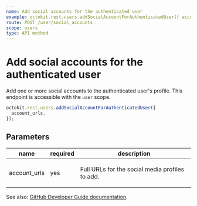 ```yaml
---
name: Add social accounts for the authenticated user
example: octokit.rest.users.addSocialAccountForAuthenticatedUser({ account_urls })
route: POST /user/social_accounts
scope: users
type: API method
---
```


# Add social accounts for the authenticated user

Add one or more social accounts to the authenticated user's profile. This endpoint is accessible with the `user` scope.

```js
octokit.rest.users.addSocialAccountForAuthenticatedUser({
  account_urls,
});
```

## Parameters

<table>
  <thead>
    <tr>
      <th>name</th>
      <th>required</th>
      <th>description</th>
    </tr>
  </thead>
  <tbody>
    <tr><td>account_urls</td><td>yes</td><td>

Full URLs for the social media profiles to add.

</td></tr>
  </tbody>
</table>

See also: [GitHub Developer Guide documentation](https://docs.github.com/rest/users/social-accounts#add-social-account-for-authenticated-user).
